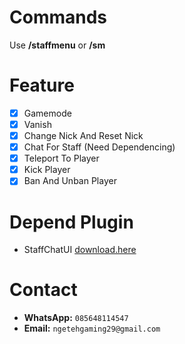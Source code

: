 # Commands 
Use **/staffmenu** or **/sm**

# Feature
* [x] Gamemode
* [x] Vanish
* [x] Change Nick And Reset Nick
* [x] Chat For Staff (Need Dependencing)
* [x] Teleport To Player
* [x] Kick Player 
* [x] Ban And Unban Player

# Depend Plugin
* StaffChatUI [download.here](http://www.mediafire.com/file/3mx3ifj0alidq8l/file)

# Contact
- **WhatsApp:** `085648114547`
- **Email:** `ngetehgaming29@gmail.com`